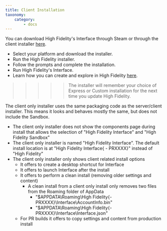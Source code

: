 ```yaml
---
title: Client Installation
taxonomy:
    category:
        - docs
---
```

You can download High Fidelity's Interface through Steam or through the client installer [here](https://highfidelity.com/download).

* Select your platform and download the installer.
* Run the High Fidelity installer.
* Follow the prompts and complete the installation.
* Run High Fidelity's Interface. 
* Learn how you can create and explore in High Fidelity [here](https://docs.highfidelity.com/create-and-explore). 


> > > > > The installer will remember your choice of Express or Custom installation for the next time you update High Fidelity. 

The client only installer uses the same packaging code as the server/client installer. This means it looks and behaves mostly the same, but does not include the Sandbox.
+ The client only installer does not show the components page during install that allows the selection of "High Fidelity Interface" and "High Fidelity Sandbox"
+ The client only installer is named "High Fidelity Interface". The default install location is at "High Fidelity Interface{ - PRXXXX}" instead of "High Fidelity"
+ The client only installer only shows client related install options
  - It offers to create a desktop shortcut for Interface
  - It offers to launch Interface after the install
  - It offers to perform a clean install (removing older settings and content)
    * A clean install from a client only install only removes two files from the Roaming folder of AppData
	  + "$APPDATA\Roaming\High Fidelity{- PRXXXX}\Interface\AccountInfo.bin"
      + "$APPDATA\Roaming\High Fidelity{- PRXXXX}\Interface\Interface.json"
  - For PR builds it offers to copy settings and content from production install
